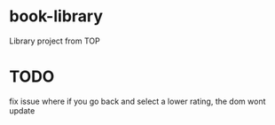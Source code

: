 # book-library
Library project from TOP

# TODO
fix issue where if you go back and select a lower rating, the dom wont update
